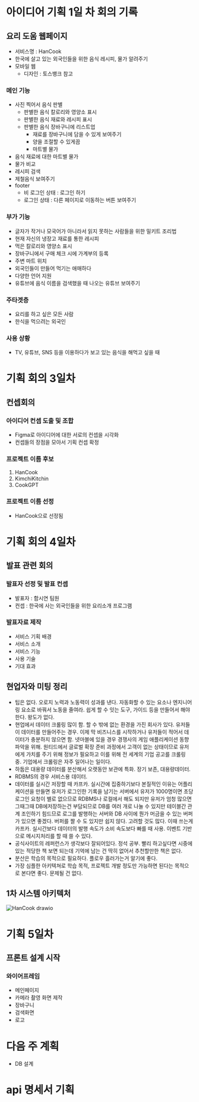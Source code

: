 # 아이디어 기획 1일 차 회의 기록

## 요리 도움 웹페이지
- 서비스명 : HanCook
- 한국에 살고 있는 외국인들을 위한 음식 레시피, 물가 알려주기
- 모바일 웹
    - 디자인 : 토스뱅크 참고
    
### 메인 기능
- 사진 찍어서 음식 판별
    - 판별한 음식 칼로리와 영양소 표시
    - 판별한 음식 재료와 레시피 표시
    - 판별한 음식 장바구니에 리스트업
        - 재료를 장바구니에 담을 수 있게 보여주기
        - 양을 조절할 수 있게끔
        - 마트별 물가
- 음식 재료에 대한 마트별 물가
- 물가 비교
- 레시피 검색
- 제철음식 보여주기
- footer
    - 비 로그인 상태 : 로그인 하기
    - 로그인 상태 : 다른 페이지로 이동하는 버튼 보여주기

### 부가 기능
- 글자가 작거나 모국어가 아니라서 읽지 못하는 사람들을 위한 밀키트 조리법
- 현재 자신의 냉장고 재료를 통한 레시피
- 먹은 칼로리와 영양소 표시
- 장바구니에서 구매 체크 시에 가계부의 등록
- 주변 마트 위치
- 외국인들이 만들어 먹기는 애매하다
- 다양한 언어 지원
- 유튜브에 음식 이름을 검색했을 때 나오는 유튜브 보여주기

### 주타겟층
- 요리를 하고 싶은 모든 사람
- 한식을 먹으려는 외국인

### 사용 상황
- TV, 유튜브, SNS 등을 이용하다가 보고 있는 음식을 해먹고 싶을 때
  


# 기획 회의 3일차

## 컨셉회의

### 아이디어 컨셉 도출 및 조합
- Figma로 아이디어에 대한 서로의 컨셉을 시각화
- 컨셉들의 장점을 모아서 기획 컨셉 확정

### 프로젝트 이름 후보
1. HanCook
2. KimchiKitchin
3. CookGPT

### 프로젝트 이름 선정
- HanCook으로 선정됨

# 기획 회의 4일차

## 발표 관련 회의

### 발표자 선정 및 발표 컨셉
- 발표자 : 함시연 팀원
- 컨셉 : 한국에 사는 외국인들을 위한 요리소개 프로그램

### 발표자료 제작
- 서비스 기획 배경
- 서비스 소개
- 서비스 기능
- 사용 기술
- 기대 효과

## 현업자와 미팅 정리
- 팁은 없다. 오로지 노력과 노동력이 성과를 낸다. 자동화할 수 있는 요소나 엔지니어링 요소로 바꿔서 노동을 줄여라. 쉽게 할 수 잇는 도구, 가이드 등을 만들어서 해야 한다. 왕도가 없다.
- 현업에서 데이터 크롤링 많이 함. 할 수 밖에 없는 환경을 가진 회사가 있다. 유저들이 데이터를 만들어주는 경우. 이제 막 비즈니스를 시작하거나 유저들이 적어서 데이터가 충분하지 않으면 함. 넷마블에 있을 경우 경쟁사의 게임 애플리케이션 동향파악을 위해. 원티드에서 글로벌 확장 준비 과정에서 고객이 없는 상태이므로 유저에게 가치를 주기 위해 정보가 필요하고 이를 위해 전 세계의 기업 공고를 크롤링 중. 기업에서 크롤링은 자주 일어나는 일이다.
- 하둡은 대용량 데이터를 분산해서 오랫동안 보관에 특화. 장기 보존, 대용량데이터.
- RDBMS의 경우 서비스용 데이터.
- 데이터를 실시간 저장할 때 카프카. 실시간에 집중하기보다 본질적인 이유는 어플리케이션을 만들면 유저가 로그인한 기록을 남기는 서버에서 유저가 1000명이면 초당 로그인 요청이 별로 없으므로 RDBMS나 로컬에서 해도 되지만 유저가 엄청 많으면 그때그때 DB에저장하는건 부담되므로 DB를 여러 개로 나눌 수 있지만 테이블간 관계 조인하기 힘드므로 로그를 발행하는 서버와 DB 사이에 뭔가 머금을 수 있는 버퍼가 있으면 좋겠다. 버퍼를 짤 수 도 있지만 쉽지 않다. 고려할 것도 많다. 이때 쓰는게 카프카. 실시간보다 데이터의 발행 속도가 소비 속도보다 빠를 때 사용. 이벤트 기반으로 메시지처리를 할 때 쓸 수 있다.
- 공식사이트의 레퍼런스가 생각보다 잘되어있다. 정석 공부. 빨리 하고싶다면 시중에 있는 적당한 책 보면 되는데 기억에 남는 건 딱히 없어서 추천할만한 책은 없다.
- 분산은 학습의 목적으로 필요하다. 플로우 흘러가는거 알기에 좋다.
- 가장 심플한 아키텍쳐로 학습 목적, 프로젝트 개발 정도만 가능하면 된다는 목적으로 본다면 좋다. 문제될 건 없다.

## 1차 시스템 아키텍처
![HanCook drawio](https://user-images.githubusercontent.com/91431779/223962651-b9a2725a-148a-44ce-81e6-596ddadc0303.png)

# 기획 5일차

## 프론트 설계 시작

### 와이어프레임
- 메인페이지
- 카메라 촬영 화면 제작
- 장바구니
- 검색화면
- 로고

# 다음 주 계획
- DB 설계

# api 명세서 기획

